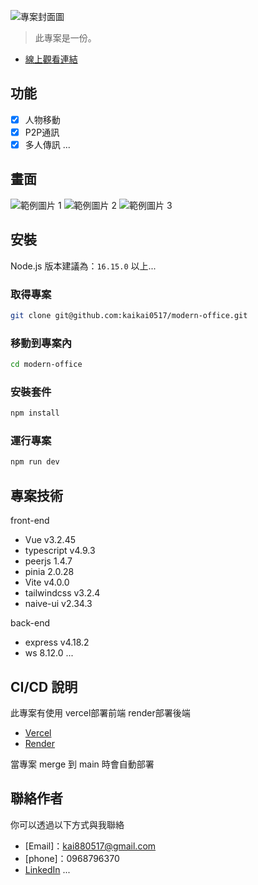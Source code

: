 
![專案封面圖](https://i.imgur.com/aKp3MRU.png)

> 此專案是一份。

- [線上觀看連結](https://modern-office.vercel.app/)

## 功能

- [x] 人物移動
- [x] P2P通訊
- [x] 多人傳訊
...

## 畫面

![範例圖片 1](https://i.imgur.com/jGJuFfh.png)
![範例圖片 2](https://i.imgur.com/PXfVS6r.png)
![範例圖片 3](https://i.imgur.com/p8na501.png)

## 安裝

Node.js 版本建議為：`16.15.0` 以上...

### 取得專案

```bash
git clone git@github.com:kaikai0517/modern-office.git
```

### 移動到專案內

```bash
cd modern-office
```

### 安裝套件

```bash
npm install
```

### 運行專案

```bash
npm run dev
```

## 專案技術

front-end
- Vue v3.2.45
- typescript v4.9.3
- peerjs 1.4.7
- pinia 2.0.28
- Vite v4.0.0
- tailwindcss v3.2.4
- naive-ui v2.34.3

back-end
- express v4.18.2
- ws 8.12.0
...


## CI/CD 說明

此專案有使用 vercel部署前端 render部署後端
- [Vercel](https://vercel.com/)
- [Render](https://dashboard.render.com)

當專案 merge 到 main 時會自動部署


## 聯絡作者

你可以透過以下方式與我聯絡

- [Email]：kai880517@gmail.com
- [phone]：0968796370
- [LinkedIn](https://www.linkedin.com/in/%E5%87%B1%E9%8A%98-%E9%99%B3-4798b3213/)
...

